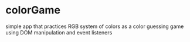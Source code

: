# colorGame
simple app that practices RGB system of colors as a color guessing game using DOM manipulation and event listeners 
